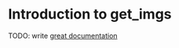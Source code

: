# Introduction to get_imgs

TODO: write [great documentation](http://jacobian.org/writing/what-to-write/)
